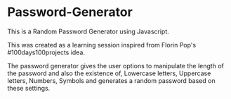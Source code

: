 # Password-Generator

This is a Random Password Generator using Javascript.

This was created as a learning session inspired from Florin Pop's #100days100projects idea.

The password generator gives the user options to manipulate the length of the password and also the existence of, Lowercase letters, Uppercase letters, Numbers, Symbols and generates a random password based on these settings.
